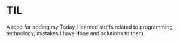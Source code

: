 # TIL
A repo for adding my Today I learned stuffs related to programming, technology, mistakes I have done and solutions to them.
